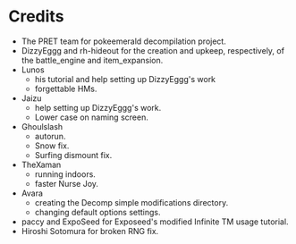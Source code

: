 # Credits
* The PRET team for pokeemerald decompilation project.
* DizzyEggg and rh-hideout for the creation and upkeep, respectively, of the battle_engine and item_expansion.
* Lunos
    * his tutorial and help setting up DizzyEggg's work
    * forgettable HMs.
* Jaizu
    * help setting up DizzyEggg's work.
    * Lower case on naming screen.
* Ghoulslash
    * autorun.
    * Snow fix.
    * Surfing dismount fix.
* TheXaman
    * running indoors.
    * faster Nurse Joy.
* Avara
    * creating the Decomp simple modifications directory.
    * changing default options settings.
* paccy and ExpoSeed for Exposeed's modified Infinite TM usage tutorial.
* Hiroshi Sotomura for broken RNG fix.
